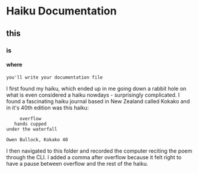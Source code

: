 # Haiku Documentation
## this
### is
#### where
`you'll write your documentation file`

I first found my haiku, which ended up in me going down a rabbit hole on what is even considered a haiku nowdays - surprisingly complicated. I found a fascinating haiku journal based in New Zealand called Kokako and in it's 40th edition was this haiku:

```
     overflow
   hands cupped
under the waterfall

Owen Bullock, Kokako 40
```

I then navigated to this folder and recorded the computer reciting the poem through the CLI. I added a comma after overflow because it felt right to have a pause between overflow and the rest of the haiku. 